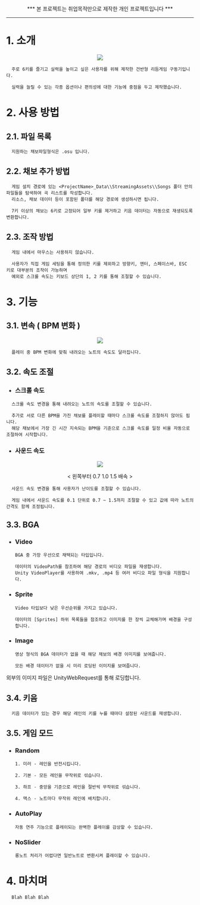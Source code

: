
<p align="center"> *** 본 프로젝트는 취업목적만으로 제작한 개인 프로젝트입니다 ***
      
- - -
      
# 1. 소개
<p align="center"> <img src="https://user-images.githubusercontent.com/19517385/192090994-a74490b6-86d2-41c1-ac09-f3453efd69c3.gif"> 

      주로 6키를 즐기고 실력을 높이고 싶은 사용자를 위해 제작한 건반형 리듬게임 구동기입니다.
      
      실력을 늘릴 수 있는 각종 옵션이나 편의성에 대한 기능에 중점을 두고 제작했습니다.

# 2. 사용 방법
## 2.1. 파일 목록
      
      지원하는 채보파일형식은 .osu 입니다.
      
## 2.2. 채보 추가 방법

      게임 설치 경로에 있는 <ProjectName>_Data\\StreamingAssets\\Songs 폴더 안의 파일들을 탐색하여 곡 리스트를 작성합니다.
      리소스, 채보 데이터 등이 포함된 폴더를 해당 경로에 생성하시면 됩니다.
      
      7키 이상의 채보는 6키로 고정되어 일부 키를 제거하고 키음 데이터는 자동으로 재생되도록 변환합니다.
      
## 2.3. 조작 방법
      
      게임 내에서 마우스는 사용하지 않습니다.
      
      사용자가 직접 게임 세팅을 통해 정의한 키를 제외하고 방향키, 엔터, 스페이스바, ESC 키로 대부분의 조작이 가능하며
      예외로 스크롤 속도는 키보드 상단의 1, 2 키를 통해 조절할 수 있습니다.

# 3. 기능
## 3.1. 변속 ( BPM 변화 )
<p align="center"> <img src="https://user-images.githubusercontent.com/19517385/192090996-143422c0-63f3-4b4f-ab86-39d1c3b0af73.gif">    
            
      플레이 중 BPM 변화에 맞춰 내려오는 노트의 속도도 달라집니다.
      
## 3.2. 속도 조절
* ### 스크롤 속도
<p align="center">
      
      스크롤 속도 변경을 통해 내려오는 노트의 속도를 조절할 수 있습니다.
      
      추가로 서로 다른 BPM을 가진 채보를 플레이할 때마다 스크롤 속도를 조절하지 않아도 됩니다.
      해당 채보에서 가장 긴 시간 지속되는 BPM을 기준으로 스크롤 속도를 일정 비율 자동으로 조절하여 시작합니다.
      
* ### 사운드 속도
<p align="center"> <img src="https://user-images.githubusercontent.com/19517385/192102583-13d6f6a2-4513-43c0-b0ff-0c9246b72707.gif">
<p align="center"> < 왼쪽부터 0.7  1.0  1.5 배속 >
                
      사운드 속도 변경을 통해 사용자가 난이도를 조절할 수 있습니다.
    
      게임 내에서 사운드 속도를 0.1 단위로 0.7 ~ 1.5까지 조절할 수 있고 값에 따라 노트의 간격도 함께 조정됩니다.
    
## 3.3. BGA
* ### Video
        
      BGA 중 가장 우선으로 채택되는 타입입니다.
      
      데이터의 VideoPath를 참조하여 해당 경로의 비디오 파일을 재생합니다.
      Unity VideoPlayer를 사용하여 .mkv, .mp4 등 여러 비디오 파일 형식을 지원합니다.
                     
* ### Sprite
      
      Video 타입보다 낮은 우선순위를 가지고 있습니다.
      
      데이터의 [Sprites] 하위 목록들을 참조하고 이미지를 한 장씩 교체해가며 배경을 구성합니다.
              
* ### Image
      
      영상 형식의 BGA 데이터가 없을 때 해당 채보의 배경 이미지를 보여줍니다.
      
      모든 배경 데이터가 없을 시 미리 로딩된 이미지를 보여줍니다.

외부의 이미지 파일은 UnityWebRequest를 통해 로딩합니다.

## 3.4. 키음
      
      키음 데이터가 있는 경우 해당 레인의 키를 누를 때마다 설정된 사운드를 재생합니다.

## 3.5. 게임 모드
* ### Random

      1. 미러 - 레인을 반전시킵니다.

      2. 기본 - 모든 레인을 무작위로 섞습니다.
      
      3. 하프 - 중앙을 기준으로 레인을 절반씩 무작위로 섞습니다.
      
      4. 맥스 - 노트마다 무작위 레인에 배치합니다.

* ### AutoPlay
      
      자동 연주 기능으로 플레이되는 완벽한 플레이를 감상할 수 있습니다.
      
* ### NoSlider
      
      롱노트 처리가 어렵다면 일반노트로 변환시켜 플레이할 수 있습니다.
      
# 4. 마치며
      
      Blah Blah Blah
